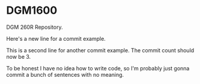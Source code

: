 # DGM1600
DGM 260R Repository.

Here's a new line for a commit example.

This is a second line for another commit example.
The commit count should now be 3.

To be honest I have no idea how to write code, so I'm probably just gonna commit a bunch of sentences with no meaning.
